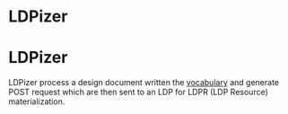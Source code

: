 # LDPizer
# LDPizer
LDPizer process a design document written the [vocabulary](https://github.com/noorbakerally/LDPDesignVocabulary) and generate POST request which are then sent to an LDP for LDPR (LDP Resource) materialization.
